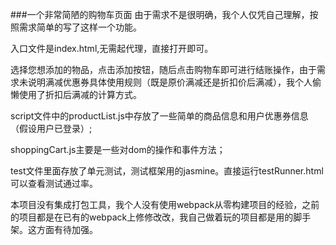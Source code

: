 ###一个非常简陋的购物车页面
由于需求不是很明确，我个人仅凭自己理解，按照需求简单的写了这样一个功能。

入口文件是index.html,无需起代理，直接打开即可。

选择您想添加的物品，点击添加按钮，随后点击购物车即可进行结账操作，由于需求未说明满减优惠券具体使用规则（既是原价满减还是折扣价后满减），我个人偷懒使用了折扣后满减的计算方式。

script文件中的productList.js中存放了一些简单的商品信息和用户优惠券信息（假设用户已登录）;

shoppingCart.js主要是一些对dom的操作和事件方法；

test文件里面存放了单元测试，测试框架用的jasmine。直接运行testRunner.html可以查看测试通过率。

本项目没有集成打包工具，我个人没有使用webpack从零构建项目的经验，之前的项目都是在已有的webpack上修修改改，我自己做着玩的项目都是用的脚手架。这方面有待加强。

